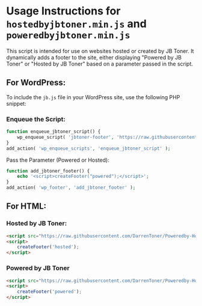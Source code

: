 # Usage Instructions for `hostedbyjbtoner.min.js` and `poweredbyjbtoner.min.js`

This script is intended for use on websites hosted or created by JB Toner. It dynamically adds a footer to the site, either displaying "Powered by JB Toner" or "Hosted by JB Toner" based on a parameter passed in the script.

## For WordPress:
To include the `jb.js` file in your WordPress site, use the following PHP snippet:

### Enqueue the Script:
```php
function enqueue_jbtoner_script() {
    wp_enqueue_script( 'jbtoner-footer', 'https://raw.githubusercontent.com/DarrenToner/Poweredby-Hostedby-JbToner.com/master/jb.min.js', array(), null, true );
}
add_action( 'wp_enqueue_scripts', 'enqueue_jbtoner_script' );
```

Pass the Parameter (Powered or Hosted):
```php
function add_jbtoner_footer() {
    echo '<script>createFooter("powered");</script>'; 
}
add_action( 'wp_footer', 'add_jbtoner_footer' );
```

## For HTML:

### Hosted by JB Toner:
```html
<script src="https://raw.githubusercontent.com/DarrenToner/Poweredby-Hostedby-JbToner.com/master/jb.min.js"></script>
<script>
    createFooter('hosted');
</script>
```

### Powered by JB Toner
```html
<script src="https://raw.githubusercontent.com/DarrenToner/Poweredby-Hostedby-JbToner.com/master/jb.min.js"></script>
<script>
    createFooter('powered');
</script>
```